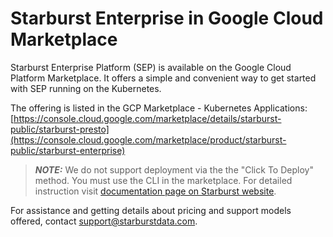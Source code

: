 # Starburst Enterprise in Google Cloud Marketplace

Starburst Enterprise Platform (SEP) is available on the Google Cloud Platform
Marketplace. It offers a simple and convenient way to get started with SEP
running on the Kubernetes.

The offering is listed in the GCP Marketplace -
Kubernetes Applications: [https://console.cloud.google.com/marketplace/details/starburst-public/starburst-presto](https://console.cloud.google.com/marketplace/product/starburst-public/starburst-enterprise)

> **_NOTE:_** We do not support deployment via the the "Click To Deploy" method. You must use the CLI in the marketplace. For detailed instruction visit [documentation page on Starburst website](https://docs.starburst.io/ecosystems/google/gcp-marketplace.html#starburst-enterprise-in-google-cloud-marketplace).

For assistance and getting details about pricing and support models offered, contact support@starburstdata.com.
